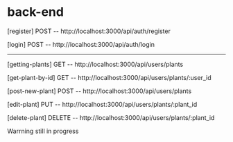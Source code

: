 # back-end

[register] POST -- http://localhost:3000/api/auth/register

[login] POST -- http://localhost:3000/api/auth/login

---

[getting-plants] GET -- http://localhost:3000/api/users/plants

[get-plant-by-id] GET -- http://localhost:3000/api/users/plants/:user_id

[post-new-plant] POST -- http://localhost:3000/api/users/plants

[edit-plant] PUT -- http://localhost:3000/api/users/plants/:plant_id

[delete-plant] DELETE -- http://localhost:3000/api/users/plants/:plant_id

Warrning still in progress
